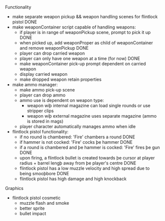 Functionality
- make separate weapon pickup && weapon handling scenes for flintlock pistol				DONE
- make weaponContainer script capable of handling weapons:
	- if player is in range of weaponPickup scene, prompt to pick it up						DONE
	- when picked up, add weaponProper as child of weaponContainer and remove weaponPickup	DONE
	- player can drop carried weapon
	- player can only have one weapon at a time (for now)									DONE
	- make weaponContainer pick-up prompt dependent on carried weapon
	- display carried weapon
	- make dropped weapon retain properties
- make ammo manager:
	- make ammo pick-up scene
	- player can drop ammo
	- ammo use is dependent on weapon type:
		- weapon wiþ internal magazine can load single rounds or use stripper clips
		- weapon wiþ external magazine uses separate magazine (ammo is stored in mags)
	- player character automatically manages ammo when idle
- flintlock pistol functionality:
	- if no round is chambered: 'Fire' chambers a round										DONE
	- if hammer is not cocked: 'Fire' cocks þe hammer										DONE
	- if a round is chambered and þe hammer is cocked: 'Fire' fires þe gun					DONE
	- upon firing, a flintlock bullet is created towards þe cursor at player radius + barrel lengþ away from þe player's centre	DONE
	- flintlock pistol has a low muzzle velocity and high spread due to being smooþbore		DONE
	- flintlock pistol has high damage and high knockback



Graphics
- flintlock pistol cosmetic
	- muzzle flash and smoke
	- better sprite
	- bullet impact
